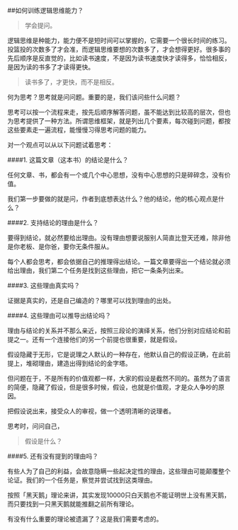 ##如何训练逻辑思维能力？

> 学会提问。

逻辑思维是种能力，能力便不是短时间可以掌握的，它需要一个很长时间的练习。投篮投的次数多了才会准，而逻辑思维要想的次数多了，才会想得更好。很多事的先后顺序是反直觉的，比如读书速度，不是因为读书速度快才读得多，恰恰相反，是因为读的书多了才读得更快。

> 读书多了，才更快，而不是相反。

何为思考？思考就是问问题。重要的是，我们该问些什么问题？

思考可以按一个流程来走，按先后顺序解答问题，虽不能达到比较高的层次，但也为思考提供了一种方法。所谓思维框架，就是列出几个要素，每次碰到问题，都按这些要素走一遍流程，能慢慢习得思考问题的能力。

对一个观点可以从以下问题试着思考：

####1. 这篇文章（这本书）的结论是什么？

任何文章、书，都会有一个或几个中心思想，没有中心思想的只是碎碎念，没有价值。

我们第一步要做的就是问，作者到底想表达什么？他的结论，他的核心观点是什么？

####2. 支持结论的理由是什么？

要得到结论，就必然要给出理由。没有理由想要说服别人简直比登天还难，除非他是你老板、是你爸，要你无条件服从。

每个人都会思考，都会依据自己的推理得出结论。一篇文章要得出一个结论就必须给出理由，我们第二个任务是找到这些理由，把它一条条列出来。

####3. 这些理由真实吗？

证据是真实的，还是自己编造的？哪里可以找到理由的出处。

####4. 这些理由可以推导出结论吗？

理由与结论的关系并不那么亲近，按照三段论的演绎关系，他们分别对应结论和前提之一。还有一个连接他们的另一个前提也很重要，就是假设。

假设隐藏于无形，它是说理之人默认的一种存在，他默认自己的假设正确，在此前提上，堆砌理由，建造出得到结论的金字塔。

但问题在于，不是所有的价值观都一样，大家的假设是截然不同的。虽然为了语言的简便，隐藏了假设，但是很多时候，假设，也就是价值观，才是众人争吵的原因。

把假设说出来，接受众人的审视，做一个透明清晰的说理者。

思考时，问问自己，

> 假设是什么？

####5. 还有没有提到的理由吗？

有些人为了自己的利益，会故意隐瞒一些起决定性的理由，这些理由可能颠覆整个论证。我们的一个任务是，察觉并尝试找到这类理由。

按照「黑天鹅」理论来讲，其实发现10000只白天鹅也不能证明世上没有黑天鹅，而只要找到一只黑天鹅就能推翻之前所有理论。

有没有什么重要的理论被遗漏了？这是我们需要考虑的。
